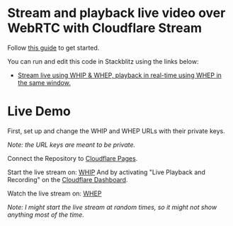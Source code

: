 # Stream and playback live video over WebRTC with Cloudflare Stream

Follow [this guide](https://developers.cloudflare.com/stream/webrtc-beta) to get started.

You can run and edit this code in Stackblitz using the links below:

- [Stream live using WHIP & WHEP, playback in real-time using WHEP in the same window.](https://workers.new/stream/webrtc)

# Live Demo

First, set up and change the WHIP and WHEP URLs with their private keys.

_Note: the URL keys are meant to be private._

Connect the Repository to [Cloudflare Pages](https://pages.cloudflare.com/).

Start the live stream on: [WHIP](https://webrtc-demo.pages.dev/whip)
And by activating "Live Playback and Recording" on the [Cloudflare Dashboard](https://dash.cloudflare.com/?to=/:account/stream/inputs).

Watch the live stream on: [WHEP](https://webrtc-demo.pages.dev/whep)

_Note: I might start the live stream at random times, so it might not show anything most of the time._
